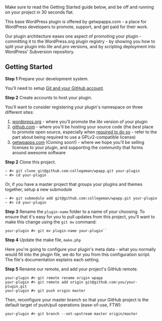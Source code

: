 Make sure to read the Getting Started guide below, and be off and running on your project
in 30 seconds flat.

This base WordPress plugin is offered by getwpapps.com - a place for WordPress developers
to promote, support, and get paid for their work. 

Our plugin architecture eases one aspect of promoting your plugin - committing it to the
WordPress.org plugin registry - by showing you how to split your plugin into *lite* and 
*pro* versions, and by scripting deployment into WordPress' Subversion repository.

## Getting Started

**Step 1** Prepare your development system.

You'll need to setup [Git and your GitHub account](http://help.github.com/). 

**Step 2** Create accounts to host your plugin. 

You'll want to consider registering your plugin's namespace on three different sites:

1. [wordpress.org](http://wordpress.org/extend/plugins/add/) - where you'll promote the *lite* version of your plugin
2. [github.com](https://github.com/repositories/new) - where you'll be hosting your source code (the *best* place to promote
   open source, especially when [required to do so](http://wordpress.org/extend/plugins/about/) -
   refer to the part about being required to use a GPLv2-compatible license)
3. [getwpapps.com](#) (Coming soon!) - where we hope you'll be selling licenses to your plugin,
   and supporting the community that forms around awesome software

**Step 2** Clone this project.

    ~ #> git clone git@github.com:collegeman/wpapp.git your-plugin
    ~ #> cd your-plugin
    
Or, if you have a master project that groups your plugins and themes together, setup a new submodule

    ~ #> git submodule add git@github.com:collegeman/wpapp.git your-plugin
    ~ #> cd your-plugin
    
**Step 3** Rename the `plugin-name` folder to a name of your choosing. To ensure that it's easy for you
to pull updates from this project, you'll want to make this change using the `git mv` command:

    your-plugin #> git mv plugin-name your-plugin``
    
**Step 4** Update the make file, `make.php`

Here you're going to configure your plugin's meta data - what you normally would fill into the plugin
file, we do for you from this configuration script. The file's documentation explains each setting.
    
**Step 5** Rename our remote, and add your project's GitHub remote.
  
    your-plugin #> git remote rename origin wpapp
    your-plugin #> git remote add origin git@github.com:you/your-plugin.git
    your-plugin #> git push origin master
    
Then, reconfigure your master branch so that your GitHub project is the default target of
push/pull operations (ease-of-use, FTW):
    
    your-plugin #> git branch --set-upstream master origin/master


